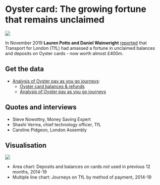 # Oyster card: The growing fortune that remains unclaimed

![](https://ichef.bbci.co.uk/news/624/cpsprodpb/B07C/production/_109608154_oystercardsleft-nc.png)

In November 2019 **Lauren Potts and Daniel Wainwright** [reported](https://www.bbc.co.uk/news/uk-england-london-50304437) that Transport for London (TfL) had amassed a fortune in unclaimed balances and deposits on Oyster cards - now worth almost £400m.

## Get the data

* [Analysis of Oyster pay as you go journeys](https://tfl.gov.uk/corporate/publications-and-reports/oyster-card#on-this-page-0): 
  * [Oyster card balances & refunds](https://github.com/BBC-Data-Unit/oyster-cards/blob/master/card-balances-and-deposits-up-to-sept-2019.xlsx)
  * [Analysis of Oyster pay as you go journeys](https://github.com/BBC-Data-Unit/oyster-cards/blob/master/analysis-of-oyster-pay-as-you-go-journeys.xlsx)

## Quotes and interviews

* Steve Nowottny, Money Saving Expert
* Shashi Verma, chief technology officer, TfL
* Caroline Pidgeon, London Assembly

## Visualisation

![](https://ichef.bbci.co.uk/news/624/cpsprodpb/A1A1/production/_109577314_oystercards-nc.png)

* Area chart: Deposits and balances on cards not used in previous 12 months, 2014-19
* Multiple line chart: Journeys on TfL by method of payment, 2014-19
